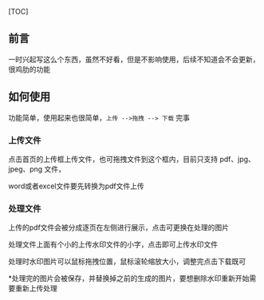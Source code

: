 [TOC]

## 前言

一时兴起写这么个东西，虽然不好看，但是不影响使用，后续不知道会不会更新，很鸡肋的功能



## 如何使用

功能简单，使用起来也很简单，`上传 -->拖拽 --> 下载` 完事



### 上传文件

点击首页的上传框上传文件，也可拖拽文件到这个框内，目前只支持 pdf、jpg、jpeg、png 文件，

word或者excel文件要先转换为pdf文件上传



### 处理文件

上传的pdf文件会被分成逐页在左侧进行展示，点击可更换在处理的图片

处理文件上面有个小的上传水印文件的小字，点击即可上传水印文件



处理时水印图片可以鼠标拖拽位置，鼠标滚轮缩放大小，调整完点击下载既可



*处理完的图片会被保存，并替换掉之前的生成的图片，要想删除水印重新开始需要重新上传处理
